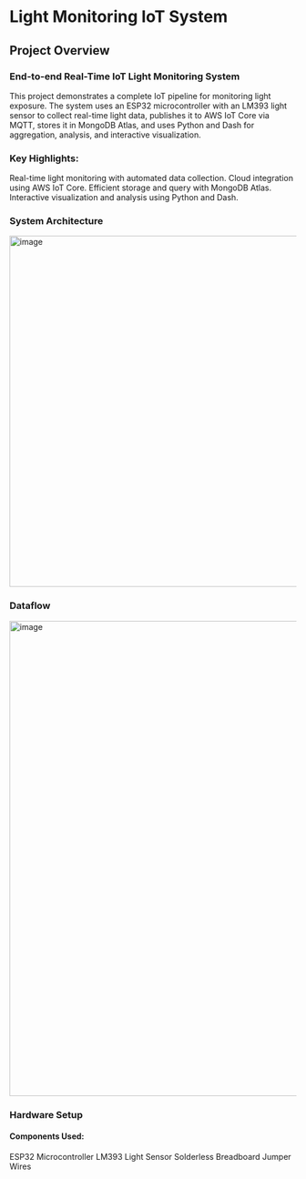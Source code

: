# Light Monitoring IoT System
## Project Overview

### End-to-end Real-Time IoT Light Monitoring System

This project demonstrates a complete IoT pipeline for monitoring light exposure. The system uses an ESP32 microcontroller with an LM393 light sensor to collect real-time light data, publishes it to AWS IoT Core via MQTT, stores it in MongoDB Atlas, and uses Python and Dash for aggregation, analysis, and interactive visualization.

### Key Highlights:
Real-time light monitoring with automated data collection.
Cloud integration using AWS IoT Core.
Efficient storage and query with MongoDB Atlas.
Interactive visualization and analysis using Python and Dash.


### System Architecture
<img width="1162" height="617" alt="image" src="https://github.com/user-attachments/assets/a80d908e-0586-48bc-a2af-b07c2a26f91d" />

### Dataflow
<img width="1262" height="835" alt="image" src="https://github.com/user-attachments/assets/abb3c97e-7447-467e-96dc-7cdeebc54684" />

### Hardware Setup
#### Components Used:
ESP32 Microcontroller
LM393 Light Sensor
Solderless Breadboard
Jumper Wires


